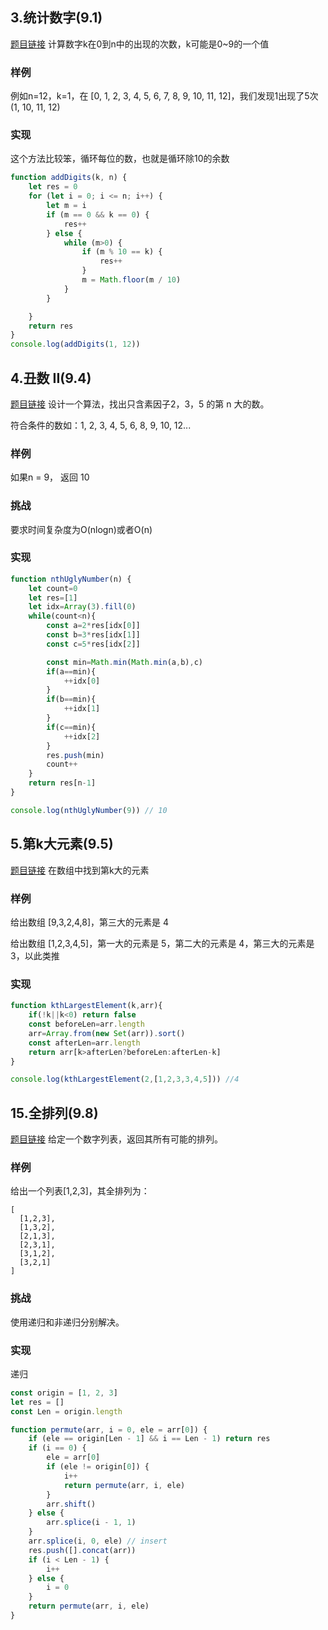 ## 3.统计数字(9.1)
[题目链接](http://www.lintcode.com/zh-cn/problem/digit-counts/)
计算数字k在0到n中的出现的次数，k可能是0~9的一个值
### 样例
例如n=12，k=1，在 [0, 1, 2, 3, 4, 5, 6, 7, 8, 9, 10, 11, 12]，我们发现1出现了5次 (1, 10, 11, 12)
### 实现
这个方法比较笨，循环每位的数，也就是循环除10的余数
```js
function addDigits(k, n) {
    let res = 0
    for (let i = 0; i <= n; i++) {
        let m = i
        if (m == 0 && k == 0) {
            res++
        } else {
            while (m>0) {
                if (m % 10 == k) {
                    res++
                }
                m = Math.floor(m / 10)
            }
        }

    }
    return res
}
console.log(addDigits(1, 12))
```
## 4.丑数 II(9.4)
[题目链接](http://www.lintcode.com/zh-cn/problem/ugly-number-ii/)
设计一个算法，找出只含素因子2，3，5 的第 n 大的数。

符合条件的数如：1, 2, 3, 4, 5, 6, 8, 9, 10, 12...
### 样例
如果n = 9， 返回 10
### 挑战
要求时间复杂度为O(nlogn)或者O(n)
### 实现
```js
function nthUglyNumber(n) {
    let count=0
    let res=[1]
    let idx=Array(3).fill(0)
    while(count<n){
        const a=2*res[idx[0]]
        const b=3*res[idx[1]]
        const c=5*res[idx[2]]

        const min=Math.min(Math.min(a,b),c)
        if(a==min){
            ++idx[0]
        }
        if(b==min){
            ++idx[1]
        }
        if(c==min){
            ++idx[2]
        }
        res.push(min)
        count++
    }
    return res[n-1]
}

console.log(nthUglyNumber(9)) // 10
```
## 5.第k大元素(9.5)
[题目链接](http://www.lintcode.com/zh-cn/problem/kth-largest-element/)
在数组中找到第k大的元素
### 样例
给出数组 [9,3,2,4,8]，第三大的元素是 4

给出数组 [1,2,3,4,5]，第一大的元素是 5，第二大的元素是 4，第三大的元素是 3，以此类推
### 实现
```js
function kthLargestElement(k,arr){
    if(!k||k<0) return false
    const beforeLen=arr.length
    arr=Array.from(new Set(arr)).sort()
    const afterLen=arr.length
    return arr[k>afterLen?beforeLen:afterLen-k]
}

console.log(kthLargestElement(2,[1,2,3,3,4,5])) //4 
```
## 15.全排列(9.8)
[题目链接](http://www.lintcode.com/zh-cn/problem/permutations/)
给定一个数字列表，返回其所有可能的排列。
### 样例
给出一个列表[1,2,3]，其全排列为：
```
[
  [1,2,3],
  [1,3,2],
  [2,1,3],
  [2,3,1],
  [3,1,2],
  [3,2,1]
]
```
### 挑战
使用递归和非递归分别解决。
### 实现
递归
```js
const origin = [1, 2, 3]
let res = []
const Len = origin.length

function permute(arr, i = 0, ele = arr[0]) {
    if (ele == origin[Len - 1] && i == Len - 1) return res
    if (i == 0) {
        ele = arr[0]
        if (ele != origin[0]) {
            i++
            return permute(arr, i, ele)
        }
        arr.shift()
    } else {
        arr.splice(i - 1, 1)
    }
    arr.splice(i, 0, ele) // insert
    res.push([].concat(arr))
    if (i < Len - 1) {
        i++
    } else {
        i = 0
    }
    return permute(arr, i, ele)
}
```
